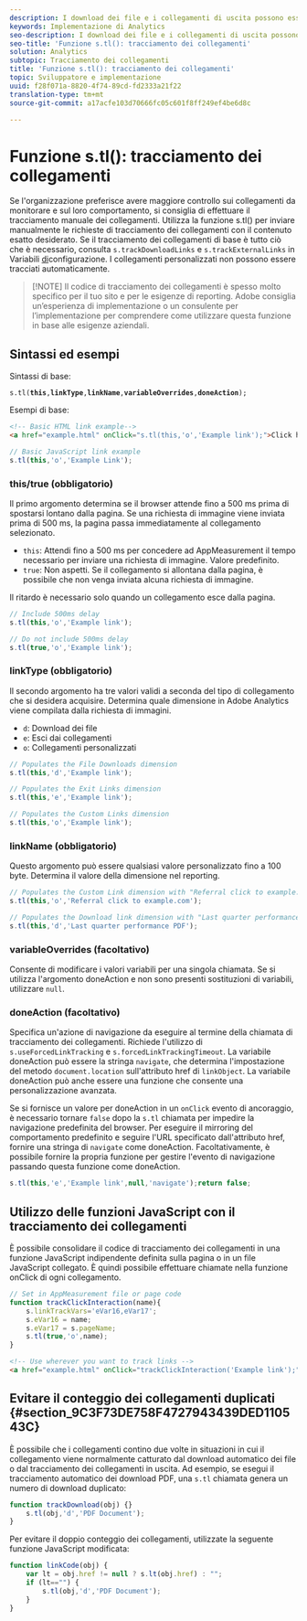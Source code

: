 ```yaml
---
description: I download dei file e i collegamenti di uscita possono essere tracciati automaticamente in base ai parametri impostati in AppMeasurement per il file JavaScript.
keywords: Implementazione di Analytics
seo-description: I download dei file e i collegamenti di uscita possono essere tracciati automaticamente in base ai parametri impostati in AppMeasurement per il file JavaScript.
seo-title: 'Funzione s.tl(): tracciamento dei collegamenti'
solution: Analytics
subtopic: Tracciamento dei collegamenti
title: 'Funzione s.tl(): tracciamento dei collegamenti'
topic: Sviluppatore e implementazione
uuid: f28f071a-8820-4f74-89cd-fd2333a21f22
translation-type: tm+mt
source-git-commit: a17acfe103d70666fc05c601f8ff249ef4be6d8c

---
```



# Funzione s.tl(): tracciamento dei collegamenti

Se l'organizzazione preferisce avere maggiore controllo sui collegamenti da monitorare e sul loro comportamento, si consiglia di effettuare il tracciamento manuale dei collegamenti. Utilizza la funzione s.tl() per inviare manualmente le richieste di tracciamento dei collegamenti con il contenuto esatto desiderato. Se il tracciamento dei collegamenti di base è tutto ciò che è necessario, consulta `s.trackDownloadLinks` e `s.trackExternalLinks` in Variabili [di](c-variables/configuration-variables.md)configurazione. I collegamenti personalizzati non possono essere tracciati automaticamente.

> [!NOTE] Il codice di tracciamento dei collegamenti è spesso molto specifico per il tuo sito e per le esigenze di reporting. Adobe consiglia un’esperienza di implementazione o un consulente per l’implementazione per comprendere come utilizzare questa funzione in base alle esigenze aziendali.

## Sintassi ed esempi

Sintassi di base:

`s.tl(`**`this`**`,`**`linkType`**`,`**`linkName`**`,`**`variableOverrides`**`,`**`doneAction`**`);`

Esempi di base:

```HTML
<!-- Basic HTML link example-->
<a href="example.html" onClick="s.tl(this,'o','Example link');">Click here</a>
```

```JavaScript
// Basic JavaScript link example
s.tl(this,'o','Example Link');
```

### this/true (obbligatorio)

Il primo argomento determina se il browser attende fino a 500 ms prima di spostarsi lontano dalla pagina. Se una richiesta di immagine viene inviata prima di 500 ms, la pagina passa immediatamente al collegamento selezionato.

* `this`: Attendi fino a 500 ms per concedere ad AppMeasurement il tempo necessario per inviare una richiesta di immagine. Valore predefinito.
* `true`: Non aspetti. Se il collegamento si allontana dalla pagina, è possibile che non venga inviata alcuna richiesta di immagine.

Il ritardo è necessario solo quando un collegamento esce dalla pagina.

```JavaScript
// Include 500ms delay
s.tl(this,'o','Example link');

// Do not include 500ms delay
s.tl(true,'o','Example link');
```

### linkType (obbligatorio)

Il secondo argomento ha tre valori validi a seconda del tipo di collegamento che si desidera acquisire. Determina quale dimensione in Adobe Analytics viene compilata dalla richiesta di immagini.

* `d`: Download dei file
* `e`: Esci dai collegamenti
* `o`: Collegamenti personalizzati

```JavaScript
// Populates the File Downloads dimension
s.tl(this,'d','Example link');

// Populates the Exit Links dimension
s.tl(this,'e','Example link');

// Populates the Custom Links dimension
s.tl(this,'o','Example link');
```

### linkName (obbligatorio)

Questo argomento può essere qualsiasi valore personalizzato fino a 100 byte. Determina il valore della dimensione nel reporting.

```JavaScript
// Populates the Custom Link dimension with "Referral click to example.com"
s.tl(this,'o','Referral click to example.com');

// Populates the Download link dimension with "Last quarter performance PDF"
s.tl(this,'d','Last quarter performance PDF');
```

### variableOverrides (facoltativo)

Consente di modificare i valori variabili per una singola chiamata. Se si utilizza l'argomento doneAction e non sono presenti sostituzioni di variabili, utilizzare `null`.

### doneAction (facoltativo)

Specifica un'azione di navigazione da eseguire al termine della chiamata di tracciamento dei collegamenti. Richiede l'utilizzo di `s.useForcedLinkTracking` e `s.forcedLinkTrackingTimeout`. La variabile doneAction può essere la stringa `navigate`, che determina l'impostazione del metodo `document.location` sull'attributo href di `linkObject`. La variabile doneAction può anche essere una funzione che consente una personalizzazione avanzata.

Se si fornisce un valore per doneAction in un `onClick` evento di ancoraggio, è necessario tornare `false` dopo la `s.tl` chiamata per impedire la navigazione predefinita del browser.
Per eseguire il mirroring del comportamento predefinito e seguire l'URL specificato dall'attributo href, fornire una stringa di `navigate` come doneAction. Facoltativamente, è possibile fornire la propria funzione per gestire l'evento di navigazione passando questa funzione come doneAction.

```JavaScript
s.tl(this,'e','Example link',null,'navigate');return false;
```

## Utilizzo delle funzioni JavaScript con il tracciamento dei collegamenti

È possibile consolidare il codice di tracciamento dei collegamenti in una funzione JavaScript indipendente definita sulla pagina o in un file JavaScript collegato. È quindi possibile effettuare chiamate nella funzione onClick di ogni collegamento.

```JavaScript
// Set in AppMeasurement file or page code
function trackClickInteraction(name){
    s.linkTrackVars='eVar16,eVar17';
    s.eVar16 = name;
    s.eVar17 = s.pageName;
    s.tl(true,'o',name);
}
```

```HTML
<!-- Use wherever you want to track links -->
<a href="example.html" onClick="trackClickInteraction('Example link');">Click here</a>
```

## Evitare il conteggio dei collegamenti duplicati {#section_9C3F73DE758F4727943439DED110543C}

È possibile che i collegamenti contino due volte in situazioni in cui il collegamento viene normalmente catturato dal download automatico dei file o dal tracciamento dei collegamenti in uscita. Ad esempio, se esegui il tracciamento automatico dei download PDF, una `s.tl` chiamata genera un numero di download duplicato:

```JavaScript
function trackDownload(obj) {}
    s.tl(obj,'d','PDF Document');
}
```

Per evitare il doppio conteggio dei collegamenti, utilizzate la seguente funzione JavaScript modificata:

```JavaScript
function linkCode(obj) {
    var lt = obj.href != null ? s.lt(obj.href) : "";
    if (lt=="") {
        s.tl(obj,'d','PDF Document');
    }
}
```
